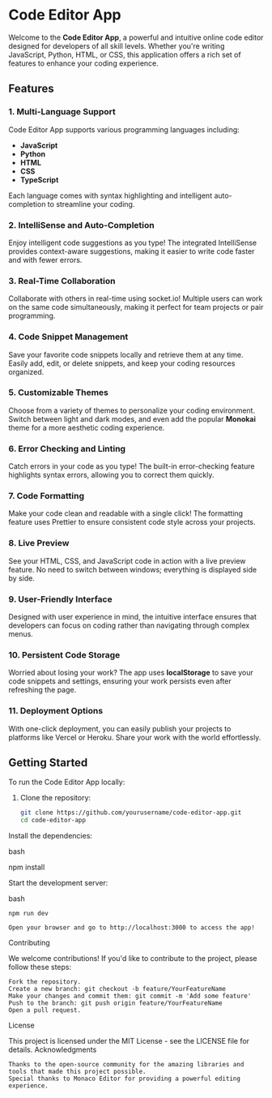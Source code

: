 # Code Editor App

Welcome to the **Code Editor App**, a powerful and intuitive online code editor designed for developers of all skill levels. Whether you're writing JavaScript, Python, HTML, or CSS, this application offers a rich set of features to enhance your coding experience. 

 <!-- Replace with an actual image URL -->

## Features

### 1. **Multi-Language Support**
Code Editor App supports various programming languages including:
- **JavaScript**
- **Python**
- **HTML**
- **CSS**
- **TypeScript**
  
Each language comes with syntax highlighting and intelligent auto-completion to streamline your coding.

### 2. **IntelliSense and Auto-Completion**
Enjoy intelligent code suggestions as you type! The integrated IntelliSense provides context-aware suggestions, making it easier to write code faster and with fewer errors.

### 3. **Real-Time Collaboration**
Collaborate with others in real-time using socket.io! Multiple users can work on the same code simultaneously, making it perfect for team projects or pair programming.

### 4. **Code Snippet Management**
Save your favorite code snippets locally and retrieve them at any time. Easily add, edit, or delete snippets, and keep your coding resources organized.

### 5. **Customizable Themes**
Choose from a variety of themes to personalize your coding environment. Switch between light and dark modes, and even add the popular **Monokai** theme for a more aesthetic coding experience.

### 6. **Error Checking and Linting**
Catch errors in your code as you type! The built-in error-checking feature highlights syntax errors, allowing you to correct them quickly.

### 7. **Code Formatting**
Make your code clean and readable with a single click! The formatting feature uses Prettier to ensure consistent code style across your projects.

### 8. **Live Preview**
See your HTML, CSS, and JavaScript code in action with a live preview feature. No need to switch between windows; everything is displayed side by side.

### 9. **User-Friendly Interface**
Designed with user experience in mind, the intuitive interface ensures that developers can focus on coding rather than navigating through complex menus.

### 10. **Persistent Code Storage**
Worried about losing your work? The app uses **localStorage** to save your code snippets and settings, ensuring your work persists even after refreshing the page.

### 11. **Deployment Options**
With one-click deployment, you can easily publish your projects to platforms like Vercel or Heroku. Share your work with the world effortlessly.

## Getting Started

To run the Code Editor App locally:

1. Clone the repository:
   ```bash
   git clone https://github.com/yourusername/code-editor-app.git
   cd code-editor-app
Install the dependencies:

bash

npm install

Start the development server:

bash

    npm run dev

    Open your browser and go to http://localhost:3000 to access the app!

Contributing

We welcome contributions! If you'd like to contribute to the project, please follow these steps:

    Fork the repository.
    Create a new branch: git checkout -b feature/YourFeatureName
    Make your changes and commit them: git commit -m 'Add some feature'
    Push to the branch: git push origin feature/YourFeatureName
    Open a pull request.

License

This project is licensed under the MIT License - see the LICENSE file for details.
Acknowledgments

    Thanks to the open-source community for the amazing libraries and tools that made this project possible.
    Special thanks to Monaco Editor for providing a powerful editing experience.
